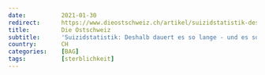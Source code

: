 ```yaml
---
date:          2021-01-30
redirect:      https://www.dieostschweiz.ch/artikel/suizidstatistik-deshalb-dauert-es-so-lange-und-es-soll-besser-werden-zzkxYwR
title:         Die Ostschweiz
subtitle:      'Suizidstatistik: Deshalb dauert es so lange - und es soll besser werden'
country:       CH
categories:    [BAG]
tags:          [sterblichkeit]
---
```

